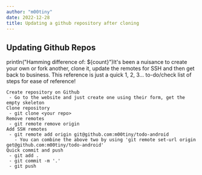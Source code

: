 ```yaml
---
author: "m00tiny"
date: 2022-12-28
title: Updating a github repository after cloning
---
```



## Updating Github Repos
println("Hamming difference of: ${count}")It's been a nuisance to create your own or fork another, clone it, update the remotes for SSH and then get back to business. This reference is just a quick 1, 2, 3... to-do/check list of steps for ease of reference!

```
Create repository on Github
 - Go to the website and just create one using their form, get the empty skeleton
Clone repository
 - git clone <your repo>
Remove remotes
 - git remote remove origin
Add SSH remotes
 - git remote add origin git@github.com:m00tiny/todo-android
   - You can combine the above two by using 'git remote set-url origin get@github.com:m00tiny/todo-android'
Quick commit and push
 - git add .
 - git commit -m '.'
 - git push
```
